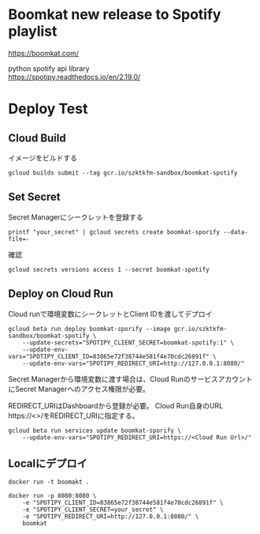 # Boomkat new release to Spotify playlist

https://boomkat.com/

python spotify api library  
https://spotipy.readthedocs.io/en/2.19.0/



# Deploy Test
## Cloud Build
イメージをビルドする

```
gcloud builds submit --tag gcr.io/szktkfm-sandbox/boomkat-spotify
```

## Set Secret 
Secret Managerにシークレットを登録する
```
printf "your_secret" | gcloud secrets create boomkat-sporify --data-file=-
```

確認

```
gcloud secrets versions access 1 --secret boomkat-spotify
```

## Deploy on Cloud Run
Cloud runで環境変数にシークレットとClient IDを渡してデプロイ
```
gcloud beta run deploy boomkat-sporify --image gcr.io/szktkfm-sandbox/boomkat-spotify \
    --update-secrets="SPOTIPY_CLIENT_SECRET=boomkat-spotify:1" \
    --update-env-vars="SPOTIPY_CLIENT_ID=83865e72f38744e581f4e70cdc26891f" \
    --update-env-vars="SPOTIPY_REDIRECT_URI=http://127.0.0.1:8080/" 
```

Secret Managerから環境変数に渡す場合は、Cloud RunのサービスアカウントにSecret Managerへのアクセス権限が必要。


REDIRECT_URIはDashboardから登録が必要。
Cloud Run自身のURL https://<>/をREDIRECT_URIに指定する。

```
gcloud beta run services update boomkat-sporify \
    --update-env-vars="SPOTIPY_REDIRECT_URI=https://<Cloud Run Url>/" 
```

## Localにデプロイ
```
docker run -t boomakt .
```

```
docker run -p 8080:8080 \
    -e "SPOTIPY_CLIENT_ID=83865e72f38744e581f4e70cdc26891f" \ 
    -e "SPOTIPY_CLIENT_SECRET=your_secret" \
    -e "SPOTIPY_REDIRECT_URI=http://127.0.0.1:8080/" \
    boomkat
```